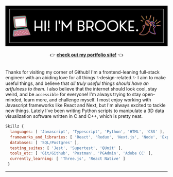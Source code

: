 ![Banner](https://github.com/brookeperkins/brookeperkins/blob/main/bpbannerblack.png)
<div align="center">
  👉 <strong><a href="https://www.brookeperkins.com/">check out my portfolio site!</a></strong> 👈
</div>
<br>

Thanks for visiting my corner of Github! I'm a frontend-leaning full-stack engineer with an abiding love for all things ✨design-related.✨ I aim to make useful things, and believe that <em>all truly useful things should have an artfulness to them</em>. I also believe that the internet should look cool, stay weird, and be `accessible` for everyone! I'm always trying to stay open-minded, learn more, and challenge myself. I most enjoy working with Javascript frameworks like React and Next, but I'm always excited to tackle new things. Lately I've been writing Python scripts to manipulate a 3D data visualization software written in C and C++, which is pretty neat.
<br>

```js
Skillz {
  languages: [ 'Javascript', 'Typescript', 'Python', 'HTML', 'CSS' ],
  frameworks_and_libraries: [ 'React', 'Redux', 'Next.js', 'Node', 'Express' ],
  databases: [ 'SQL/Postgres' ],
  testing_suites: [ 'Jest', 'Supertest', 'QUnit' ],
  tools_etc: [ 'Git/Github', 'Postman', 'PGAdmin', 'Adobe CC' ],
  currently_learning: [ 'Three.js', 'React Native' ]
 }
```
***
